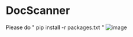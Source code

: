 ﻿# DocScanner

Please do " pip install -r packages.txt "
![image](https://github.com/haruchya/DocScanner/assets/108526985/a57c36d2-e3d3-471a-9ff9-1834ef5f05dc)
